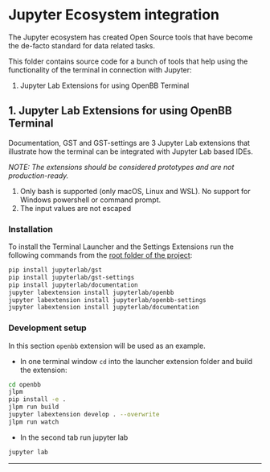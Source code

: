 # Jupyter Ecosystem integration

The Jupyter ecosystem has created Open Source tools that have become the de-facto
standard for data related tasks.

This folder contains source code for a bunch of tools that help using the functionality
of the terminal in connection with Jupyter:

1. Jupyter Lab Extensions for using OpenBB Terminal

## 1. Jupyter Lab Extensions for using OpenBB Terminal

Documentation, GST and GST-settings are 3 Jupyter Lab extensions that illustrate how
the terminal can be integrated with Jupyter Lab based IDEs.

_NOTE: The extensions should be considered prototypes and are not production-ready._

1. Only bash is supported (only macOS, Linux and WSL). No support for Windows powershell or command prompt.
2. The input values are not escaped

### Installation

To install the Terminal Launcher and the Settings Extensions run the following commands from the [root folder of the project](/):

```bash
pip install jupyterlab/gst
pip install jupyterlab/gst-settings
pip install jupyterlab/documentation
jupyter labextension install jupyterlab/openbb
jupyter labextension install jupyterlab/openbb-settings
jupyter labextension install jupyterlab/documentation
```

### Development setup

In this section `openbb` extension will be used as an example.

- In one terminal window `cd` into the launcher extension folder and build the extension:

```bash
cd openbb
jlpm
pip install -e .
jlpm run build
jupyter labextension develop . --overwrite
jlpm run watch
```

- In the second tab run jupyter lab

```bash
jupyter lab
```

---
